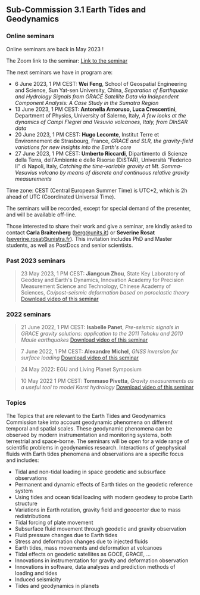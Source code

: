 ## Sub-Commission 3.1 Earth Tides and Geodynamics
### Online seminars

Online seminars are back in May 2023 !

The Zoom link to the seminar: [Link to the seminar](https://cnrs.zoom.us/j/96867898194?pwd=anNIZ043MlZuNzZYWEpGMUFsTVRtUT09)

The next seminars we have in program are:
- 6 June 2023, 1 PM CEST: **Wei Feng**, School of Geospatial Engineering and Science, Sun Yat-sen University, China, _Separation of Earthquake and Hydrology Signals from GRACE Satellite Data via Independent Component Analysis: A Case Study in the Sumatra Region_
- 13 June 2023, 1 PM CEST: **Antonella Amoruso, Luca Crescentini**, Department of Physics, University of Salerno, Italy, _A few looks at the dynamics of Campi Flegrei and Vesuvio volcanoes, Italy, from DInSAR data_
- 20 June 2023, 1 PM CEST: **Hugo Lecomte**, Institut Terre et Environnement de Strasbourg, France, _GRACE and SLR, the gravity-field variations for new insights into the Earth's core_
- 27 June 2023, 1 PM CEST: **Umberto Riccardi**, Dipartimento di Scienze della Terra, dell'Ambiente e delle Risorse (DiSTAR), Università "Federico II" di Napoli, Italy, _Catching the time-variable gravity at Mt. Somma-Vesuvius volcano by means of discrete and continuous relative gravity measurements_ 

Time zone: CEST (Central European Summer Time) is UTC+2, which is 2h ahead of UTC (Coordinated Universal Time).

The seminars will be recorded, except for special demand of the presenter, and will be available off-line.

Those interested to share their work and give a seminar, are kindly asked to contact **Carla Braitenberg** (berg@units.it) or **Severine Rosat** (severine.rosat@unistra.fr). This invitation includes PhD and Master students, as well as PostDocs and senior scientists.

### Past 2023 seminars
> 23 May 2023, 1 PM CEST: **Jiangcun Zhou**, State Key Laboratory of Geodesy and Earth's Dynamics, Innovation Academy for Precision Measurement Science and
Technology, Chinese Academy of Sciences, _Co/post-seismic deformation based on poroelastic theory_ [Download video of this seminar](https://seafile.unistra.fr/f/6c82b6dbb2e1416dace8/)

### 2022 seminars
> 21 June 2022, 1 PM CEST: **Isabelle Panet**, _Pre-seismic signals in GRACE gravity solutions: application to the 2011 Tohoku and 2010 Maule earthquakes_
[Download video of this seminar](https://seafile.unistra.fr/f/ccde5e8c46b4490a8135/)

> 7 June 2022, 1 PM CEST: **Alexandre Michel**, _GNSS inversion for surface loading_
[Download video of this seminar](https://seafile.unistra.fr/f/bb8a429bc00a4f21a464/)

> 24 May 2022: EGU and Living Planet Symposium

> 10 May 2022 1 PM CEST: **Tommaso Pivetta**, _Gravity measurements as a useful tool to model Karst hydrology_
[Download video of this seminar](https://seafile.unistra.fr/f/a99e85229cb5432aa25a/)

### Topics
The Topics that are relevant to the Earth Tides and Geodynamics Commission take into account geodynamic phenomena on different temporal and spatial scales. These geodynamic phenomena can be observed by modern instrumentation and monitoring systems, both terrestrial and space-borne. The seminars will be open for a wide range of scientific problems in geodynamics research. Interactions of geophysical fluids with Earth tides phenomena and observations are a specific focus and includes:

- Tidal and non-tidal loading in space geodetic and subsurface observations
- Permanent and dynamic effects of Earth tides on the geodetic reference system
- Using tides and ocean tidal loading with modern geodesy to probe Earth structure
- Variations in Earth rotation, gravity field and geocenter due to mass redistributions
- Tidal forcing of plate movement
- Subsurface fluid movement through geodetic and gravity observation
- Fluid pressure changes due to Earth tides
- Stress and deformation changes due to injected fluids
- Earth tides, mass movements and deformation at volcanoes
- Tidal effects on geodetic satellites as GOCE, GRACE, …
- Innovations in instrumentation for gravity and deformation observation
- Innovations in software, data analyses and prediction methods of loading and tides
- Induced seismicity
- Tides and geodynamics in planets
